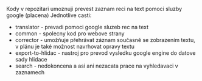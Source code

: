 Kody v repozitari umoznuji prevest zaznam reci na text pomoci sluzby google (placena)
Jednotlive casti:
* translator - prevadi pomoci google sluzeb rec na text
* common - spolecny kod pro webove strany
* corrector - umožňuje přehrávat záznam současně se zobrazením textu, v plánu je také možnost navrhovat opravy textu
* export-to-hlidac - nastroj pro prevod vysledku google engine do datove sady hlidace
* search - nedokoncena a asi ani nezacata prace na vyhledavaci v zaznamech


